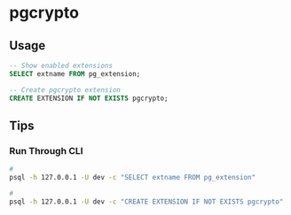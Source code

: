 # pgcrypto

## Usage

```sql
-- Show enabled extensions
SELECT extname FROM pg_extension;

-- Create pgcrypto extension
CREATE EXTENSION IF NOT EXISTS pgcrypto;
```

## Tips

### Run Through CLI

```sh
#
psql -h 127.0.0.1 -U dev -c "SELECT extname FROM pg_extension"

#
psql -h 127.0.0.1 -U dev -c "CREATE EXTENSION IF NOT EXISTS pgcrypto"
```
